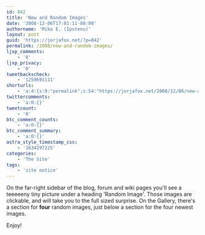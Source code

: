 ```yaml
---
id: 842
title: 'New and Random Images'
date: '2008-12-06T17:01:11-08:00'
authorname: 'Mika E. (Ipstenu)'
layout: post
guid: 'https://jorjafox.net/?p=842'
permalink: /2008/new-and-random-images/
ljxp_comments:
    - '0'
ljxp_privacy:
    - '0'
tweetbackscheck:
    - '1259691111'
shorturls:
    - 'a:4:{s:9:"permalink";s:54:"https://jorjafox.net/2008/12/06/new-and-random-images/";s:7:"tinyurl";s:25:"http://tinyurl.com/mv4bo5";s:4:"isgd";s:18:"http://is.gd/53z4O";s:5:"bitly";s:20:"http://bit.ly/6zhKj3";}'
twittercomments:
    - 'a:0:{}'
tweetcount:
    - '0'
btc_comment_counts:
    - 'a:0:{}'
btc_comment_summary:
    - 'a:0:{}'
astra_style_timestamp_css:
    - '1634297225'
categories:
    - 'The Site'
tags:
    - 'site notice'
---
```


On the far-right sidebar of the blog, forum and wiki pages you'll see a teeeeeny tiny picture under a heading 'Random Image'.  Those images are clickable, and will take you to the full sized surprise. On the Gallery, there's a section for <b>four</b> random images, just below a section for the four newest images.

Enjoy!
